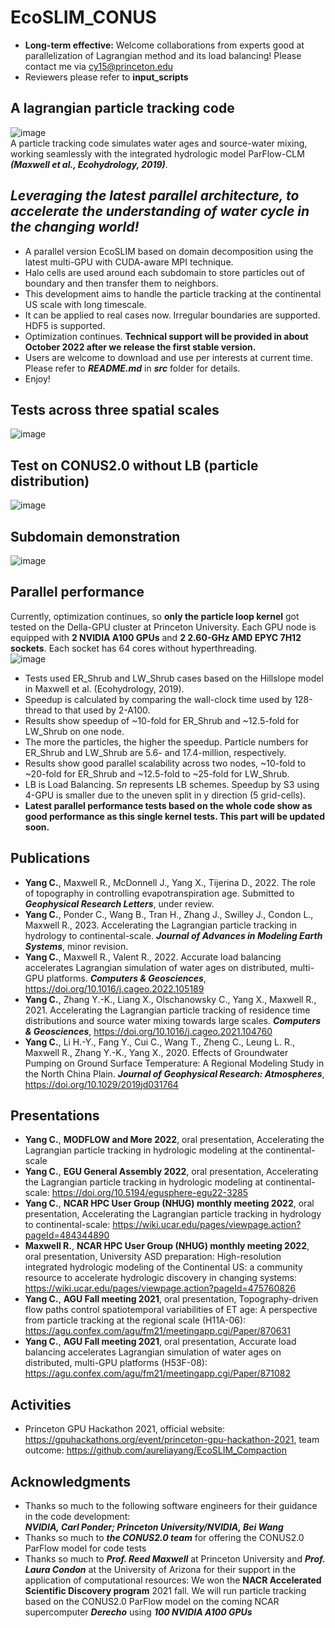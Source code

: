 # EcoSLIM_CONUS  
* **Long-term effective:** Welcome collaborations from experts good at parallelization of Lagrangian method and its load balancing! Please contact me via cy15@princeton.edu  
* Reviewers please refer to **input_scripts**
## A lagrangian particle tracking code
![image](https://github.com/aureliayang/EcoSLIM_CONUS/blob/main/imgs/demo.png)                                 
A particle tracking code simulates water ages and source-water mixing, working seamlessly with the integrated hydrologic model ParFlow-CLM ***(Maxwell et al., Ecohydrology, 2019)***.                                                               
## *Leveraging the latest parallel architecture, to accelerate the understanding of water cycle in the changing world!*
* A parallel version EcoSLIM based on domain decomposition using the latest multi-GPU with CUDA-aware MPI technique. 
* Halo cells are used around each subdomain to store particles out of boundary and then transfer them to neighbors. 
* This development aims to handle the particle tracking at the continental US scale with long timescale.
* It can be applied to real cases now. Irregular boundaries are supported. HDF5 is supported.      
* Optimization continues. **Technical support will be provided in about October 2022 after we release the first stable version.**  
* Users are welcome to download and use per interests at current time. Please refer to ***README.md*** in ***src*** folder for details. 
* Enjoy! 
## Tests across three spatial scales
![image](https://github.com/aureliayang/EcoSLIM_CONUS/blob/main/imgs/3tests.jpeg)
## Test on CONUS2.0 without LB (particle distribution)
![image](https://github.com/aureliayang/EcoSLIM_CONUS/blob/main/imgs/NLB.png)  
## Subdomain demonstration
![image](https://github.com/aureliayang/EcoSLIM_CONUS/blob/main/imgs/subdomain.png)  
## Parallel performance
Currently, optimization continues, so **only the particle loop kernel** got tested on the Della-GPU cluster at Princeton University. Each GPU node is equipped with **2 NVIDIA A100 GPUs** and **2 2.60-GHz AMD EPYC 7H12 sockets**. Each socket has 64 cores without hyperthreading.  
![image](https://github.com/aureliayang/EcoSLIM_CONUS/blob/main/imgs/test.png)  
* Tests used ER_Shrub and LW_Shrub cases based on the Hillslope model in Maxwell et al. (Ecohydrology, 2019).  
* Speedup is calculated by comparing the wall-clock time used by 128-thread to that used by 2-A100.
* Results show speedup of ~10-fold for ER_Shrub and ~12.5-fold for LW_Shrub on one node. 
* The more the particles, the higher the speedup. Particle numbers for ER_Shrub and LW_Shrub are 5.6- and 17.4-million, respectively. 
* Results show good parallel scalability across two nodes, ~10-fold to ~20-fold for ER_Shrub and ~12.5-fold to ~25-fold for LW_Shrub. 
* LB is Load Balancing. S*n* represents LB schemes. Speedup by S3 using 4-GPU is smaller due to the uneven split in y direction (5 grid-cells).  
* **Latest parallel performance tests based on the whole code show as good performance as this single kernel tests. This part will be updated soon.** 
## Publications 
* **Yang C.**, Maxwell R., McDonnell J., Yang X., Tijerina D., 2022. The role of topography in controlling evapotranspiration age. Submitted to ***Geophysical Research Letters***, under review. 
* **Yang C.**, Ponder C., Wang B., Tran H., Zhang J., Swilley J., Condon L., Maxwell R., 2023. Accelerating the Lagrangian particle tracking in hydrology to continental-scale. ***Journal of Advances in Modeling Earth Systems***, minor revision. 
* **Yang C.**, Maxwell R., Valent R., 2022. Accurate load balancing accelerates Lagrangian simulation of water ages on distributed, multi-GPU platforms. ***Computers & Geosciences***, https://doi.org/10.1016/j.cageo.2022.105189
* **Yang C.**, Zhang Y.-K., Liang X., Olschanowsky C., Yang X., Maxwell R., 2021. Accelerating the Lagrangian particle tracking of residence time distributions and source water mixing towards large scales. ***Computers & Geosciences***, https://doi.org/10.1016/j.cageo.2021.104760
* **Yang C.**, Li H.-Y., Fang Y., Cui C., Wang T., Zheng C., Leung L. R., Maxwell R., Zhang Y.-K., Yang X., 2020. Effects of Groundwater Pumping on Ground Surface Temperature: A Regional Modeling Study in the North China Plain. ***Journal of Geophysical Research: Atmospheres***, https://doi.org/10.1029/2019jd031764
## Presentations
* **Yang C.**, **MODFLOW and More 2022**, oral presentation, Accelerating the Lagrangian particle tracking in hydrologic modeling at the continental-scale 
* **Yang C.**, **EGU General Assembly 2022**, oral presentation, Accelerating the Lagrangian particle tracking in hydrologic modeling at continental-scale: https://doi.org/10.5194/egusphere-egu22-3285 
* **Yang C.**, **NCAR HPC User Group (NHUG) monthly meeting 2022**, oral presentation, Accelerating the Lagrangian particle tracking in hydrology to continental-scale: https://wiki.ucar.edu/pages/viewpage.action?pageId=484344890
* **Maxwell R.**, **NCAR HPC User Group (NHUG) monthly meeting 2022**, oral presentation, University ASD preparation: High-resolution integrated hydrologic modeling of the Continental US: a community resource to accelerate hydrologic discovery in changing systems: https://wiki.ucar.edu/pages/viewpage.action?pageId=475760826
* **Yang C.**, **AGU Fall meeting 2021**, oral presentation, Topography-driven flow paths control spatiotemporal variabilities of ET age: A perspective from particle tracking at the regional scale (H11A-06): https://agu.confex.com/agu/fm21/meetingapp.cgi/Paper/870631
* **Yang C.**, **AGU Fall meeting 2021**, oral presentation, Accurate load balancing accelerates Lagrangian simulation of water ages on distributed, multi-GPU platforms (H53F-08): https://agu.confex.com/agu/fm21/meetingapp.cgi/Paper/871082
## Activities
* Princeton GPU Hackathon 2021, official website: https://gpuhackathons.org/event/princeton-gpu-hackathon-2021, team outcome: https://github.com/aureliayang/EcoSLIM_Compaction
## Acknowledgments
* Thanks so much to the following software engineers for their guidance in the code development:  
***NVIDIA, Carl Ponder; Princeton University/NVIDIA, Bei Wang***
* Thanks so much to ***the CONUS2.0 team*** for offering the CONUS2.0 ParFlow model for code tests 
* Thanks so much to ***Prof. Reed Maxwell*** at Princeton University and ***Prof. Laura Condon*** at the University of Arizona for their support in the application of computational resources: We won the **NACR Accelerated Scientific Discovery program** 2021 fall. We will run particle tracking based on the CONUS2.0 ParFlow model on the coming NCAR supercomputer ***Derecho*** using ***100 NVIDIA A100 GPUs***
